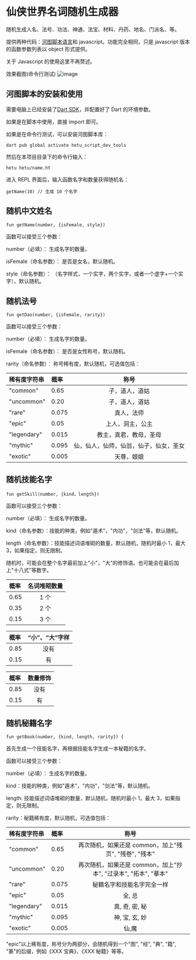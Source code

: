 # 仙侠世界名词随机生成器

随机生成人名、法号、功法、神通、法宝、材料、丹药、地名、门派名、等。

提供两种代码：[河图脚本语言](https://github.com/hetu-script/hetu-script)和 javascript。功能完全相同，只是 javascript 版本的函数参数列表以 object 形式提供。

关于 Javascript 的使用这里不再赘述。

效果截图(命令行测试)
![image](https://user-images.githubusercontent.com/2274141/146925353-ffe6c271-b86a-454b-a0d7-dc8ba4a729b6.png)

## 河图脚本的安装和使用

需要电脑上已经安装了[Dart SDK](https://gekorm.com/dart-windows/)，并配置好了 Dart 的环境参数。

如果是在脚本中使用，直接 import 即可。

如果是在命令行测试，可以安装河图脚本库：

```
dart pub global activate hetu_script_dev_tools
```

然后在本项目目录下的命令行输入：

```
hetu hetu/name.ht
```

进入 REPL 界面后，输入函数名字和数量获得随机名：

```
getName(10) // 生成 10 个名字
```

## 随机中文姓名

```
fun getName(number, {isFemale, style})
```

函数可以接受三个参数：

number（必填）： 生成名字的数量。

isFemale（命名参数）： 是否是女名，默认随机。

style（命名参数）： （名字样式，一个实字，两个实字，或者一个虚字+一个实字），默认随机。

## 随机法号

```
fun getDao(number, {isFemale, rarity})
```

函数可以接受三个参数：

number（必填）： 生成名字的数量。

isFemale（命名参数）： 是否是女性称号，默认随机。

rarity（命名参数）： 称号稀有度，默认随机，可选值包括：

| 稀有度字符串 | 概率  |                  称号                  |
| :----------- | :---- | :------------------------------------: |
| "common"     | 0.65  |             子，道人，道姑             |
| "uncommon"   | 0.20  |             子，道人，道姑             |
| "rare"       | 0.075 |               真人，法师               |
| "epic"       | 0.05  |            上人，洞主，公主            |
| "legendary"  | 0.015 |         教主，真君，教母，圣母         |
| "mythic"     | 0.095 | 仙，仙人，仙师，仙翁，仙子，仙女，圣女 |
| "exotic"     | 0.005 |               天尊，娘娘               |

## 随机技能名字

```
fun getSkill(number, {kind，length})
```

函数可以接受三个参数：

number（必填）： 生成名字的数量。

kind（命名参数）：技能的种类，例如"遁术"，"内功"，"剑法"等，默认随机。

length（命名参数）：技能描述词语堆砌的数量，默认随机，随机时最小 1，最大 3，如果指定，则无限制。

随机时，可能会在整个名字最前加上"小"，"大"的修饰语。也可能会在最后加上"十八式"等数字。

| 概率 | 名词堆砌数量 |
| :--- | :----------: |
| 0.65 |     1 个     |
| 0.35 |     2 个     |
| 0.15 |     3 个     |

| 概率 | “小”、“大”字样 |
| :--- | :------------: |
| 0.85 |      没有      |
| 0.15 |       有       |

| 概率 | 数量修饰 |
| :--- | :------: |
| 0.85 |   没有   |
| 0.15 |    有    |

## 随机秘籍名字

```
fun getBook(number, {kind, length, rarity}) {
```

首先生成一个技能名字，再根据技能名字生成一本秘籍的名字。

函数可以接受三个参数：

number（必填）： 生成名字的数量。

kind：技能的种类，例如"遁术"，"内功"，"剑法"等，默认随机。

length: 技能描述词语堆砌的数量，默认随机，随机时最小 1，最大 3，如果指定，则无限制。

rarity：秘籍稀有度，默认随机，可选值包括：

| 稀有度字符串 | 概率  |                              称号                               |
| :----------- | :---- | :-------------------------------------------------------------: |
| "common"     | 0.65  |      再次随机，如果还是 common，加上"残页", "残卷", "残本"      |
| "uncommon"   | 0.20  | 再次随机，如果还是 common，加上"抄本", "过录本", "拓本", "摹本" |
| "rare"       | 0.075 |                   秘籍名字和技能名字完全一样                    |
| "epic"       | 0.05  |                             全, 总                              |
| "legendary"  | 0.015 |                         真, 奇, 密, 秘                          |
| "mythic"     | 0.095 |                         神, 宝, 玄, 妙                          |
| "exotic"     | 0.005 |                              仙,魔                              |

"epic"以上稀有度，称号分为两部分，会随机得到一个"图", "经", "典", "籍", "篆"的后缀，例如《XXX 宝典》、《XXX 秘籍》等等。
